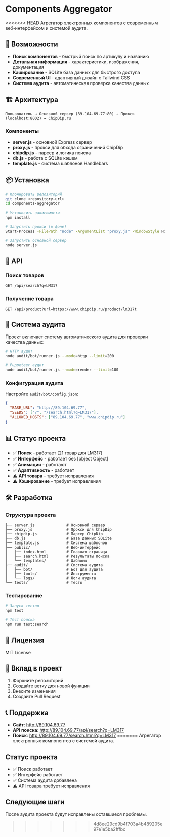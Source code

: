 # Components Aggregator

<<<<<<< HEAD
Агрегатор электронных компонентов с современным веб-интерфейсом и системой аудита.

## 🚀 Возможности

- **Поиск компонентов** - быстрый поиск по артикулу и названию
- **Детальная информация** - характеристики, изображения, документация
- **Кэширование** - SQLite база данных для быстрого доступа
- **Современный UI** - адаптивный дизайн с Tailwind CSS
- **Система аудита** - автоматическая проверка качества данных

## 🏗️ Архитектура

```
Пользователь → Основной сервер (89.104.69.77:80) → Прокси (localhost:8002) → ChipDip.ru
```

### Компоненты

- **server.js** - основной Express сервер
- **proxy.js** - прокси для обхода ограничений ChipDip
- **chipdip.js** - парсер и логика поиска
- **db.js** - работа с SQLite кэшем
- **template.js** - система шаблонов Handlebars

## 📦 Установка

```bash
# Клонировать репозиторий
git clone <repository-url>
cd components-aggregator

# Установить зависимости
npm install

# Запустить прокси (в фоне)
Start-Process -FilePath "node" -ArgumentList "proxy.js" -WindowStyle Hidden

# Запустить основной сервер
node server.js
```

## 🔧 API

### Поиск товаров
```
GET /api/search?q=LM317
```

### Получение товара
```
GET /api/product?url=https://www.chipdip.ru/product/lm317t
```

## 🧪 Система аудита

Проект включает систему автоматического аудита для проверки качества данных:

```bash
# HTTP аудит
node audit/bot/runner.js --mode=http --limit=200

# Puppeteer аудит
node audit/bot/runner.js --mode=render --limit=100
```

### Конфигурация аудита

Настройте `audit/bot/config.json`:
```json
{
  "BASE_URL": "http://89.104.69.77",
  "SEEDS": ["/", "/search.html?q=LM317"],
  "ALLOWED_HOSTS": ["89.104.69.77", "www.chipdip.ru"]
}
```

## 📊 Статус проекта

- ✅ **Поиск** - работает (21 товар для LM317)
- ✅ **Интерфейс** - работает без [object Object]
- ✅ **Анимации** - работают
- ✅ **Адаптивность** - работает
- ⚠️ **API товара** - требует исправления
- ⚠️ **Кэширование** - требует исправления

## 🛠️ Разработка

### Структура проекта

```
├── server.js              # Основной сервер
├── proxy.js               # Прокси для ChipDip
├── chipdip.js             # Парсер ChipDip
├── db.js                  # База данных SQLite
├── template.js            # Система шаблонов
├── public/                # Веб-интерфейс
│   ├── index.html         # Главная страница
│   ├── search.html        # Результаты поиска
│   └── templates/         # Шаблоны
├── audit/                 # Система аудита
│   ├── bot/               # Бот для аудита
│   ├── tools/             # Инструменты
│   └── logs/              # Логи аудита
└── tests/                 # Тесты
```

### Тестирование

```bash
# Запуск тестов
npm test

# Тест поиска
npm run test:search
```

## 📝 Лицензия

MIT License

## 🤝 Вклад в проект

1. Форкните репозиторий
2. Создайте ветку для новой функции
3. Внесите изменения
4. Создайте Pull Request

## 📞 Поддержка

- **Сайт**: http://89.104.69.77
- **API поиска**: http://89.104.69.77/api/search?q=LM317
- **Поиск**: http://89.104.69.77/search.html?q=LM317
=======
Агрегатор электронных компонентов с системой аудита.

## Статус проекта

- ✅ Поиск работает
- ✅ Интерфейс работает  
- ✅ Система аудита добавлена
- ⚠️ API товара требует исправления

## Следующие шаги

После аудита проекта будут исправлены оставшиеся проблемы.
>>>>>>> 4d8ee29cd9b4f703a4b489205e97e1e5ba2fffbc
